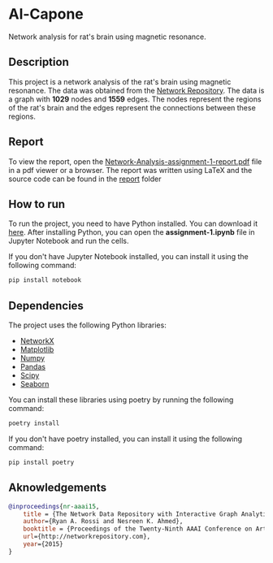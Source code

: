 # Al-Capone

Network analysis for rat's brain using magnetic resonance.

## Description

This project is a network analysis of the rat's brain using magnetic resonance. The data was obtained from the [Network Repository](https://networkrepository.com/bn-mouse-kasthuri-graph-v4.php). The data is a graph with __1029__ nodes and __1559__ edges. The nodes represent the regions of the rat's brain and the edges represent the connections between these regions.

## Report

To view the report, open the [Network-Analysis-assignment-1-report.pdf](./report/Network-Analysis-assignment-1-report.pdf) file in a pdf viewer or a browser. The report was written using LaTeX and the source code can be found in the [report](./report) folder

## How to run

To run the project, you need to have Python installed. You can download it [here](https://www.python.org/downloads/). After installing Python, you can open the __assignment-1.ipynb__ file in Jupyter Notebook and run the cells.

If you don't have Jupyter Notebook installed, you can install it using the following command:

```bash
pip install notebook
```

## Dependencies

The project uses the following Python libraries:

- [NetworkX](https://networkx.org/)
- [Matplotlib](https://matplotlib.org/)
- [Numpy](https://numpy.org/)
- [Pandas](https://pandas.pydata.org/)
- [Scipy](https://www.scipy.org/)
- [Seaborn](https://seaborn.pydata.org/)

You can install these libraries using poetry by running the following command:

```bash
poetry install
```

If you don't have poetry installed, you can install it using the following command:

```bash
pip install poetry
```

## Aknowledgements

```bibtex
@inproceedings{nr-aaai15,
    title = {The Network Data Repository with Interactive Graph Analytics and Visualization},
    author={Ryan A. Rossi and Nesreen K. Ahmed},
    booktitle = {Proceedings of the Twenty-Ninth AAAI Conference on Artificial Intelligence},
    url={http://networkrepository.com},
    year={2015}
}
```
